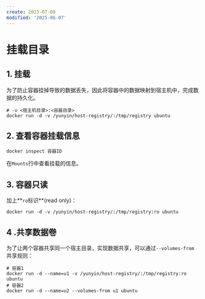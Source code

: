 ```yaml
---
create: 2023-07-08
modified: '2025-06-07'
---
```


# 挂载目录

## 1. 挂载

为了防止容器挂掉导致的数据丢失，因此将容器中的数据映射到宿主机中，完成数据的持久化。

```shell
# -v <宿主机目录>:<容器目录>
docker run -d -v /yunyin/host-registry/:/tmp/registry ubuntu
```

## 2. 查看容器挂载信息

```shell
docker inspect 容器ID
```

在`Mounts`行中查看挂载的信息。

## 3. 容器只读

加上**`ro`标识**(read only)：

```shell
docker run -d -v /yunyin/host-registry/:/tmp/registry:ro ubuntu
```

## 4 .共享数据卷

为了让两个容器共享同一个宿主目录，实现数据共享，可以通过`--volumes-from`共享规则：

```shell
# 容器1
docker run -d --name=u1 -v /yunyin/host-registry/:/tmp/registry:ro ubuntu
# 容器2
docker run -d --name=u2 --volumes-from u1 ubuntu
```